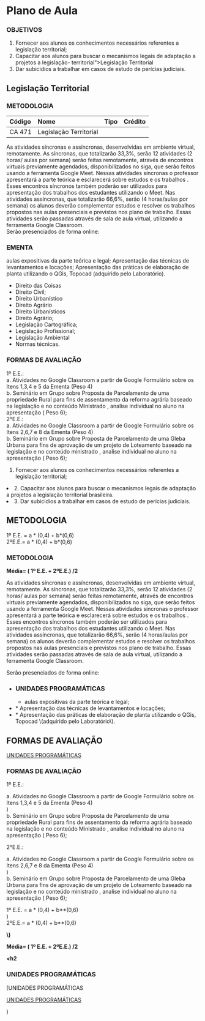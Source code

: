 # Plano de Aula

### OBJETIVOS <a id="user-content-objetivos"></a>

1. Fornecer aos alunos os conhecimentos necessários referentes a legislação territorial;
2. Capacitar aos alunos para buscar o mecanismos legais de adaptação a projetos a legislação- territorial">Legislação Territorial</h1>
3. Dar subicidios a trabalhar em casos de estudo de perícias judiciais.

## Legislação Territorial <a id="legisla&#xE7;&#xE3;o-territorial"></a>

### METODOLOGIA <a id="user-content-metodologia"></a>

| Código | Nome | Tipo | Crédito |
| :--- | :--- | :--- | :--- |
| CA 471 | Legislação Territorial |  |  |

As atividades síncronas e assíncronas, desenvolvidas em ambiente virtual, remotamente. As síncronas, que totalizarão 33,3%, serão 12 atividades \(2 horas/ aulas por semana\) serão feitas remotamente, através de encontros virtuais previamente agendados, disponibilizados no siga, que serão feitos usando a ferramenta Google Meet. Nessas atividades síncronas o professor apresentará a parte teórica e esclarecerá sobre estudos e os trabalhos . Esses encontros síncronos também poderão ser utilizados para apresentação dos trabalhos dos estudantes utilizando o Meet. Nas atividades assíncronas, que totalizarão 66,6%, serão \(4 horas/aulas por semana\) os alunos deverão complementar estudos e resolver os trabalhos propostos nas aulas presenciais e previstos nos plano de trabalho. Essas atividades serão passadas através de sala de aula virtual, utilizando a ferramenta Google Classroom.  
Serão presenciados de forma online:

### EMENTA <a id="ementera"></td>
aulas expositivas da parte teórica e legal;
Apresentação das técnicas de levantamentos e locações;
Apresentação das práticas de elaboração de planta utilizando o QGis, Topocad \(adquirido pelo Laboratório\).
* Direito das Coisas
* Direito Civil;
* Direito Urbanístico
* Direito Agrário
* Direito Urbanísticos
* Direito Agrário;
* Legislação Cartográfica;
* Legislação Profissional;
* Legislação Ambiental
* Normas técnicas.

### FORMAS DE AVALIAÇÃO <a id="user-content-formas-de-avalia&#xE7;&#xE3;o"></a>
1º E.E.:  
a. Atividades no Google Classroom a partir de Google Formulário sobre os Itens 1,3,4 e 5 da Ementa \(Peso 4\)  
b. Seminário em Grupo sobre Proposta de Parcelamento de uma propriedade Rural para fins de assentamento da reforma agrária baseado na legislação e no conteúdo Ministrado , analise individual no aluno na apresentação \( Peso 6\);  
2ºE.E.:  
a. Atividades no Google Classroom a partir de Google Formulário sobre os Itens 2,6,7 e 8 da Ementa \(Peso 4\)  
b. Seminário em Grupo sobre Proposta de Parcelamento de uma Gleba Urbana para fins de aprovação de um projeto de Loteamento baseado na legislação e no conteúdo ministrado , analise individual no aluno na apresentação \( Peso 6\);

1. Fornecer aos alunos os conhecimentos necessários referentes a legislação territorial;</li>
<li>
2. Capacitar aos alunos para buscar o mecanismos legais de adaptação a projetos a legislação territorial brasileira.</li>
<li>
3. Dar subicidios a trabalhar em casos de estudo de perícias judiciais.</li>
</ol>
<h2 id="metodologia">METODOLOGIA</h2>
<p>

1º E.E. = a \* \(0,4\) + b\*\(0,6\)  
2ºE.E.= a \* \(0,4\) + b\*\(0,6\)

### METODOLOGIA <a id="metodologia"></a>

**Média= \( 1º E.E. + 2ºE.E.\) /2**

As atividades síncronas e assíncronas, desenvolvidas em ambiente virtual, remotamente. As síncronas, que totalizarão 33,3%, serão 12 atividades  \(2 horas/ aulas por semana\) serão feitas remotamente, através de encontros virtuais previamente agendados, disponibilizados no siga, que serão feitos usando a ferramenta Google Meet. Nessas atividades síncronas o professor  apresentará a parte teórica e esclarecerá sobre estudos e os trabalhos . Esses encontros síncronos também poderão ser utilizados para apresentação dos trabalhos dos estudantes utilizando o Meet. Nas atividades assíncronas, que totalizarão 66,6%, serão  \(4 horas/aulas por semana\) os alunos deverão complementar estudos e resolver os trabalhos propostos nas aulas  presenciais e previstos nos plano de trabalho. Essas atividades serão passadas através de sala de aula virtual, utilizando a ferramenta Google Classroom.<br>
  
 Serão presenciados de forma online:</p>
<ul>
<li>

### UNIDADES PROGRAMÁTICAS <a id="user-content-unidades-program&#xE1;ticas"></a>

* aulas expositivas da parte teórica  e legal;</li>
<li>
* Apresentação das técnicas de levantamentos e locações;</li>
<li>
* Apresentação das práticas de elaboração de planta utilizando o QGis, Topocad \(adquirido pelo Laboratório\).</li>
</ul>
<h2 id="formas-de-avaliação">FORMAS DE AVALIAÇÃO</h2>
<p>

[UNIDADES PROGRAMÁTICAS](http://https//1drv.ms/x/s!AjO4oAHV5BZuioozg3Ez9_Rd86UWbg?e=sxfTQx)

### FORMAS DE AVALIAÇÃO <a id="formas-de-avalia&#xE7;&#xE3;o"></a>

1º E.E.:<br>
  
 a.	 Atividades no Google Classroom a partir de Google Formulário sobre os Itens 1,3,4 e 5 da Ementa  \(Peso 4)<br>
\)  
 b.	 Seminário em Grupo sobre Proposta de Parcelamento de uma propriedade Rural para fins de assentamento da reforma agrária baseado na legislação e no conteúdo Ministrado , analise individual no aluno na apresentação \( Peso 6\);<br>
  
 2ºE.E.:<br>
  
 a.	 Atividades no Google Classroom a partir de Google Formulário sobre os Itens 2,6,7 e 8 da Ementa  \(Peso 4)<br>
\)  
 b.	 Seminário em Grupo sobre Proposta de Parcelamento de uma Gleba Urbana para fins de aprovação de um projeto de Loteamento  baseado na legislação e no conteúdo ministrado , analise individual no aluno na apresentação \( Peso 6\);</p>
<p>

1º E.E. =  a \* \(0,4\) + b*\*\(0,6)<br>
\)  
 2ºE.E.=  a \* \(0,4\) + b*\*\(0,6)</p>
<p><strong>\)

**Média= \( 1º E.E. + 2ºE.E.\) /2</strong></p>
<h2**

### UNIDADES PROGRAMÁTICAS <a id="unidades-programá&#xE1;ticas"></a>

[UNIDADES PROGRAMÁTICAS</h2>
<p><a href="](http://https://1drv.ms/x/s!AjO4oAHV5BZuioozg3Ez9_Rd86UWbg?e=sxfTQx" title="UNIDADES PROGRAMÁTICAS">UNIDADES PROGRAMÁTICAS</a></p>)

<!--stackedit_data:
eyJoaXN0b3J5IjpbMTg3NTQ5NzE0MSwtMTgyNzE3ODAyOSwtMT
A0OTE2NjQwNV19
-->
